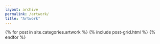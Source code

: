 ```yaml
---
layout: archive
permalink: /artwork/
title: "Artwork"
---
```


<div class="tiles">
	{% for post in site.categories.artwork %}
		{% include post-grid.html %}
	{% endfor %}
</div>

